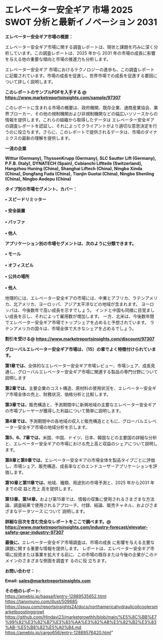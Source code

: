 # エレベーター安全ギア 市場 2025 SWOT 分析と最新イノベーション 2031

<strong><b>エレベーター安全ギア市場の概要：</b></strong>

エレベーター安全ギア市場に関する調査レポートは、現状と課題を巧みに深く分析しています。この調査レポートは、2025 年から 2031 年の市場の成長に影響を与える他の重要な傾向と市場の推進力も分析します。

エレベーター安全ギア 市場におけるテクノロジーの進歩も、この調査レポートに記載されています。市場の成長を促進し、世界市場での成長を促進する要因について詳しく説明します。

<strong>このレポートのサンプルPDFを入手する @ <a href=https://www.marketreportsinsights.com/sample/97307>https://www.marketreportsinsights.com/sample/97307</a></strong>

このレポートに含まれる市場の概要は、政府機関、既存企業、通商産業協会、業界ブローカー、その他の規制機関および非規制機関などの幅広いリソースからの情報を提供します。これらの組織から取得したデータは エレベーター安全ギア の調査レポートを認証し、それによってクライアントがより適切な意思決定を行うのに役立ちます。さらに、このレポートで提供されるデータは、市場のダイナミクスの最新の理解を提供します。

<strong>一流の企業</strong>

<strong><b>Wittur (Germany), ThyssenKrupp (Germany), SLC Sautter Lift (Germany), P.F.B. (Italy), DYNATECH (Spain), Cobianchi Liftteile (Switzerland), Hangzhou Huning (China), Shanghai Liftech (China), Ningbo Xinda (China), Dongfang Fuda (China), Tianjin Guotai (China), Ningbo Shenling (China), Ningbo Aodepu (China)</b></strong>

<strong><b>タイプ別の市場セグメント、カバー：</b></strong>

<strong>• スピードリミッター<br><br>• 安全装置<br><br>• バッファ<br><br>• 他人</strong>

<strong><b>アプリケーション別の市場セグメントは、次のように分類できます。</b></strong>

<strong>• モール<br><br>• オフィスビル<br><br>• 公共の場所<br><br>• 他人</strong>

 地理的には、エレベーター安全ギアの市場には、中東とアフリカ、ラテンアメリカ、北アメリカ、ヨーロッパ、アジア太平洋などの地域が含まれます。 ヨーロッパは、今後数年で高い成長を示すでしょう。 インドと中国も同様に目覚ましい成長を示し、それによって雇用数が増加します。 一方、北米は、今後数年間でエレベーター安全ギア市場でトップシェアを占めると予想されています。 ラテンアメリカの国々は、市場全体で大きなシェアを占めるでしょう。

<strong>割引を受ける@ <a href=https://www.marketreportsinsights.com/discount/97307>https://www.marketreportsinsights.com/discount/97307</a></strong>

<strong><b>グローバルエレベーター安全ギア市場は、（15）の章でよく特徴付けられています。</b></strong>

<strong><b>第</b></strong><strong><b>1章では、</b></strong>全体的なエレベーター安全ギア市場レビュー、市場シェア、成長見通し、グローバルエレベーター安全ギア市場に関連する製品の専門分野について説明します

<strong><b>第2章では、</b></strong>主要企業のコスト構造、原材料の使用状況を、エレベーター安全ギア市場全体の売上、財務状況、価格分析と比較します。

<strong><b>第3章では、</b></strong>販売構造と、予測期間中に新興地域の主要なエレベーター安全ギアの市場プレーヤーが獲得した利益について簡単に説明します。

<strong><b>第4章では、</b></strong>予測期間中の各地域の収入と販売構造とともに、グローバルエレベーター安全ギア市場の地域分析を示します。

<strong><b>第5、6、7章では、</b></strong>米国、中国、ドイツ、日本、韓国などの主要国の詳細な分析と、エレベーター安全ギアの市場における売上高と収益のシェアについて説明します。

<strong><b>第8章と第9章では、</b></strong>エレベーター安全ギアの市場全体を製品タイプごとに評価し、市場シェア、販売構造、成長率などのエンドユーザーアプリケーションを評価します。

<strong><b>第10章と第11章では、</b></strong>地域、種類、用途別の市場予測と、2025 年から2031 年までの収 益と売上 高を提供します。

<strong><b>第13章、第14章、</b></strong>および第15章では、情報の収集に使用されるさまざまな方法論、調査結果で使用されるアプローチ、付録、結論、販売チャネル、およびさまざまなデータソース について 説明します。

<strong>詳細な目次を含む完全なレポートをここで調べます。@ <a href=https://www.marketreportsinsights.com/industry-forecast/elevator-safety-gear-industry-97307>https://www.marketreportsinsights.com/industry-forecast/elevator-safety-gear-industry-97307</a></strong>

<strong><b>最後に、</b></strong>エレベーター安全ギア市場調査は、市場の成長 に影響を</a>与える主要な課題に関する重要な情報を提供します。 レポートは、エレベーター安全ギア市場に投資または事業を拡大する前に、この市場の既存または今後の企業がこのドメインのさまざまな側面を調査す るのに役 立ちます。

<strong><b>お問い合わせ：</b></strong>

<strong>Email: </strong><a href=mailto:sales@marketreportsinsights.com><strong>sales@marketreportsinsights.com</strong></a>

<strong>その他のレポート:</strong>
<br>
<a href=https://ameblo.jp/haqsaif/entry-12889535652.html>https://ameblo.jp/haqsaif/entry-12889535652.html</a>
<br>
<a href=https://tanomuno.com/illust/509685>https://tanomuno.com/illust/509685</a>
<br>
<a href=https://issuu.com/reportsinsights24/docs/northamericahydraulicoilcoolersmarketboostinggrowt>https://issuu.com/reportsinsights24/docs/northamericahydraulicoilcoolersmarketboostinggrowt</a>
<br>
<a href=https://github.com/Hindavi23/marketgrowthh/blob/main/%E5%8C%BB%E7%99%82%E3%82%B7%E3%83%AA%E3%82%AB%E3%82%B2%E3%83%AB-%E5%B8%82%E5%A0%B4.md>https://github.com/Hindavi23/marketgrowthh/blob/main/%E5%8C%BB%E7%99%82%E3%82%B7%E3%83%AA%E3%82%AB%E3%82%B2%E3%83%AB-%E5%B8%82%E5%A0%B4.md</a>
<br>
<a href=https://ameblo.jp/cargo656/entry-12889576420.html>https://ameblo.jp/cargo656/entry-12889576420.html</a>"

